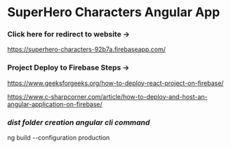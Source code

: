# SuperHero Characters Angular App

### Click here for redirect to website -> 
https://superhero-characters-92b7a.firebaseapp.com/

### Project Deploy to Firebase Steps -> 
https://www.geeksforgeeks.org/how-to-deploy-react-project-on-firebase/

https://www.c-sharpcorner.com/article/how-to-deploy-and-host-an-angular-application-on-firebase/

### ***dist folder creation angular cli command***
ng build --configuration production

